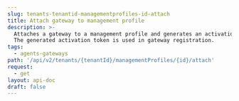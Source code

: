 ```yaml
---
slug: tenants-tenantid-managementprofiles-id-attach
title: Attach gateway to management profile
description: >-
  Attaches a gateway to a management profile and generates an activation token.
  The generated activation token is used in gateway registration.
tags:
  - agents-gateways
path: '/api/v2/tenants/{tenantId}/managementProfiles/{id}/attach'
request:
  - get
layout: api-doc
draft: false
---
```

